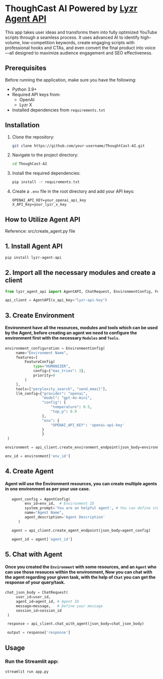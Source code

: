 # ThoughCast AI Powered by [Lyzr Agent API](https://agent.api.lyzr.app/docs#overview) 

This app takes user ideas and transforms them into fully optimized YouTube scripts through a seamless process. It uses advanced AI to identify high-volume, low-competition keywords, create engaging scripts with professional hooks and CTAs, and even convert the final product into voice—all designed to maximize audience engagement and SEO effectiveness.

## Prerequisites

Before running the application, make sure you have the following:

- Python 3.9+
- Required API keys from:
  - OpenAI
  - Lyzr X
- Installed dependencies from `requirements.txt`

## Installation

1. Clone the repository:
   ```bash
   git clone https://github.com/your-username/ThoughtCast-AI.git
   ```

2. Navigate to the project directory:
   ```bash
   cd ThoughCast-AI
   ```

3. Install the required dependencies:
   ```bash
   pip install -r requirements.txt
   ```

4. Create a `.env` file in the root directory and add your API keys:
   ```
   OPENAI_API_KEY=your_openai_api_key
   X_API_Key=your_lyzr_x_key
   ```

## How to Utilize Agent API 
Reference: src/create_agent.py file

## 1. Install Agent API
   ```bash
   pip install lyzr-agent-api
   ```

## 2. Import all the necessary modules and create a client
   ```python
   from lyzr_agent_api import AgentAPI, ChatRequest, EnvironmentConfig, FeatureConfig, AgentConfig

   api_client = AgentAPI(x_api_key="lyzr-api-key")
   ```

## 3. Create Environment
#### Environment have all the resources, modules and tools which can be used by the Agent, before creating an agent we need to configure the environment first with the necessary `Modules` and `Tools`.

   ```python
   environment_configuration = EnvironmentConfig(
        name="Environment Name",
        features=[
            FeatureConfig(
                type="HUMANIZER",  
                config={"max_tries": 3},
                priority=0
            )
        ],
        tools=["perplexity_search", "send_email"],
        llm_config={"provider": "openai",
                    "model": "gpt-4o-mini",
                    "config": {
                        "temperature": 0.5,
                        "top_p": 0.9
                    },
                    "env": {
                        "OPENAI_API_KEY": 'openai-api-key'
                    }
                    }
    )

   environment = api_client.create_environment_endpoint(json_body=environment_configuration)

   env_id = environment['env_id']
   ```

## 4. Create Agent
#### Agent will use the Environment resources, you can create multiple agents in one environment as per your use case.
   ```python
      agent_config = AgentConfig(
            env_id=env_id,  # Environment ID
            system_prompt='You are an helpful agent', # You can define step by step approach for the task/processes.
            name="Agent Name",
            agent_description='Agent Description'
         )

      agent = api_client.create_agent_endpoint(json_body=agent_config)

      agent_id = agent['agent_id']
   ```

## 5. Chat with Agent
#### Once you created the `Environment` with some resources, and an `Agent` who can use those resouces within the environment, Now you can chat with the agent regarding your given task, with the help of `Chat` you can get the response of your query/task.

   ```python
   chat_json_body = ChatRequest(
        user_id=user_id, 
        agent_id=agent_id, # Agent ID
        message=message,   # Define your message
        session_id=session_id
    )

    response = api_client.chat_with_agent(json_body=chat_json_body)

    output = response['response']
   ```

## Usage

### Run the Streamlit app:
   ```bash
   streamlit run app.py
   ```